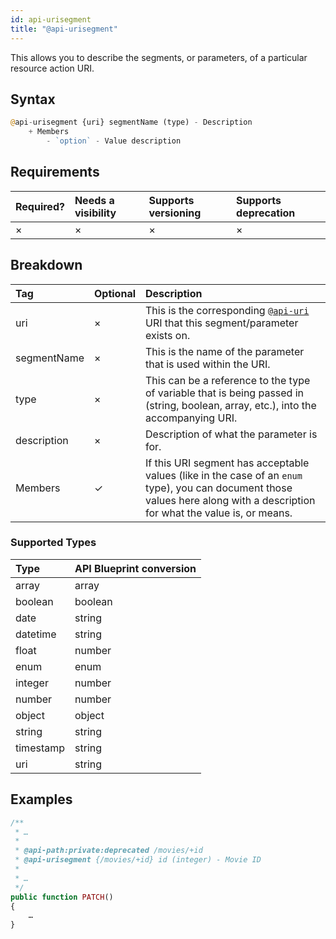 ```yaml
---
id: api-urisegment
title: "@api-urisegment"
---
```


This allows you to describe the segments, or parameters, of a particular
resource action URI.

## Syntax
```php
@api-urisegment {uri} segmentName (type) - Description
    + Members
        - `option` - Value description
```

## Requirements

| Required? | Needs a visibility | Supports versioning | Supports deprecation |
| :--- | :--- | :--- | :--- |
| × | × | × | × |

## Breakdown

| Tag | Optional | Description |
| :--- | :--- | :--- |
| uri | × | This is the corresponding [`@api-uri`](reference-api-uri.md) URI that this segment/parameter exists on. |
| segmentName | × | This is the name of the parameter that is used within the URI. |
| type | × | This can be a reference to the type of variable that is being passed in (string, boolean, array, etc.), into the accompanying URI. |
| description | × | Description of what the parameter is for. |
| Members | ✓ | If this URI segment has acceptable values (like in the case of an `enum` type), you can document those values here along with a description for what the value is, or means. |

### Supported Types

| Type | API Blueprint conversion |
| :--- | :--- |
| array | array |
| boolean | boolean |
| date | string |
| datetime | string |
| float | number |
| enum | enum |
| integer | number |
| number | number |
| object | object |
| string | string |
| timestamp | string |
| uri | string |

## Examples
```php
/**
 * …
 *
 * @api-path:private:deprecated /movies/+id
 * @api-urisegment {/movies/+id} id (integer) - Movie ID
 *
 * …
 */
public function PATCH()
{
    …
}
```
